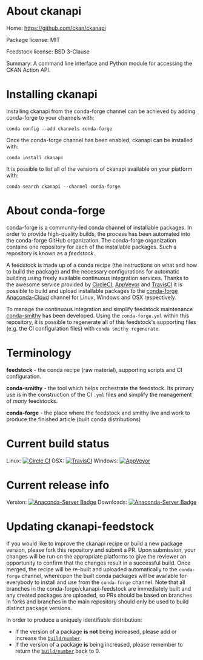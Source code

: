 About ckanapi
=============

Home: https://github.com/ckan/ckanapi

Package license: MIT

Feedstock license: BSD 3-Clause

Summary: A command line interface and Python module for accessing the CKAN Action API.



Installing ckanapi
==================

Installing ckanapi from the conda-forge channel can be achieved by adding conda-forge to your channels with:

```
conda config --add channels conda-forge
```

Once the conda-forge channel has been enabled, ckanapi can be installed with:

```
conda install ckanapi
```

It is possible to list all of the versions of ckanapi available on your platform with:

```
conda search ckanapi --channel conda-forge
```


About conda-forge
=================

conda-forge is a community-led conda channel of installable packages.
In order to provide high-quality builds, the process has been automated into the
conda-forge GitHub organization. The conda-forge organization contains one repository
for each of the installable packages. Such a repository is known as a *feedstock*.

A feedstock is made up of a conda recipe (the instructions on what and how to build
the package) and the necessary configurations for automatic building using freely
available continuous integration services. Thanks to the awesome service provided by
[CircleCI](https://circleci.com/), [AppVeyor](http://www.appveyor.com/)
and [TravisCI](https://travis-ci.org/) it is possible to build and upload installable
packages to the [conda-forge](https://anaconda.org/conda-forge)
[Anaconda-Cloud](http://docs.anaconda.org/) channel for Linux, Windows and OSX respectively.

To manage the continuous integration and simplify feedstock maintenance
[conda-smithy](http://github.com/conda-forge/conda-smithy) has been developed.
Using the ``conda-forge.yml`` within this repository, it is possible to regenerate all of
this feedstock's supporting files (e.g. the CI configuration files) with ``conda smithy regenerate``.


Terminology
===========

**feedstock** - the conda recipe (raw material), supporting scripts and CI configuration.

**conda-smithy** - the tool which helps orchestrate the feedstock.
                   Its primary use is in the construction of the CI ``.yml`` files
                   and simplify the management of *many* feedstocks.

**conda-forge** - the place where the feedstock and smithy live and work to
                  produce the finished article (built conda distributions)

Current build status
====================

Linux: [![Circle CI](https://circleci.com/gh/conda-forge/ckanapi-feedstock.svg?style=shield)](https://circleci.com/gh/conda-forge/ckanapi-feedstock)
OSX: [![TravisCI](https://travis-ci.org/conda-forge/ckanapi-feedstock.svg?branch=master)](https://travis-ci.org/conda-forge/ckanapi-feedstock)
Windows: [![AppVeyor](https://ci.appveyor.com/api/projects/status/github/conda-forge/ckanapi-feedstock?svg=True)](https://ci.appveyor.com/project/conda-forge/ckanapi-feedstock/branch/master)

Current release info
====================
Version: [![Anaconda-Server Badge](https://anaconda.org/conda-forge/ckanapi/badges/version.svg)](https://anaconda.org/conda-forge/ckanapi)
Downloads: [![Anaconda-Server Badge](https://anaconda.org/conda-forge/ckanapi/badges/downloads.svg)](https://anaconda.org/conda-forge/ckanapi)


Updating ckanapi-feedstock
==========================

If you would like to improve the ckanapi recipe or build a new
package version, please fork this repository and submit a PR. Upon submission,
your changes will be run on the appropriate platforms to give the reviewer an
opportunity to confirm that the changes result in a successful build. Once
merged, the recipe will be re-built and uploaded automatically to the
`conda-forge` channel, whereupon the built conda packages will be available for
everybody to install and use from the `conda-forge` channel.
Note that all branches in the conda-forge/ckanapi-feedstock are
immediately built and any created packages are uploaded, so PRs should be based
on branches in forks and branches in the main repository should only be used to
build distinct package versions.

In order to produce a uniquely identifiable distribution:
 * If the version of a package **is not** being increased, please add or increase
   the [``build/number``](http://conda.pydata.org/docs/building/meta-yaml.html#build-number-and-string).
 * If the version of a package **is** being increased, please remember to return
   the [``build/number``](http://conda.pydata.org/docs/building/meta-yaml.html#build-number-and-string)
   back to 0.
